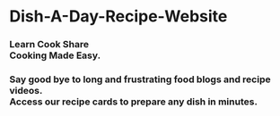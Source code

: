 # Dish-A-Day-Recipe-Website
<h3>Learn Cook Share<br>
 Cooking Made Easy.</h3>

### Say good bye to long and frustrating food blogs and recipe videos.<br>Access our recipe cards to prepare any dish in minutes.
